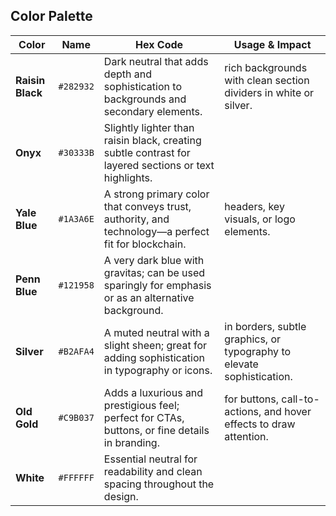 ## Color Palette

| **Color**        | **Name**  | **Hex Code**                                                                                          | **Usage & Impact**                                                    |
| ---------------- | --------- | ----------------------------------------------------------------------------------------------------- | --------------------------------------------------------------------- |
| **Raisin Black** | `#282932` | Dark neutral that adds depth and sophistication to backgrounds and secondary elements.                | rich backgrounds with clean section dividers in white or silver.      |
| **Onyx**         | `#30333B` | Slightly lighter than raisin black, creating subtle contrast for layered sections or text highlights. |
| **Yale Blue**    | `#1A3A6E` | A strong primary color that conveys trust, authority, and technology—a perfect fit for blockchain.    | headers, key visuals, or logo elements.                               |
| **Penn Blue**    | `#121958` | A very dark blue with gravitas; can be used sparingly for emphasis or as an alternative background.   |
| **Silver**       | `#B2AFA4` | A muted neutral with a slight sheen; great for adding sophistication in typography or icons.          | in borders, subtle graphics, or typography to elevate sophistication. |
| **Old Gold**     | `#C9B037` | Adds a luxurious and prestigious feel; perfect for CTAs, buttons, or fine details in branding.        | for buttons, call-to-actions, and hover effects to draw attention.    |
| **White**        | `#FFFFFF` | Essential neutral for readability and clean spacing throughout the design.                            |
